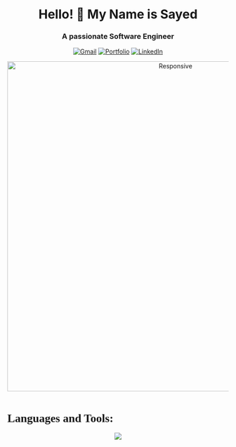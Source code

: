 <h1 align="center">Hello! 👋 My Name is Sayed</h1>
<h3 align="center">A passionate Software Engineer</h3>

<div align="center">

[![Gmail](https://img.shields.io/badge/Gmail-D14836?style=for-the-badge&logo=gmail&logoColor=white)](mailto:sayedshehata33@gmail.com)
[![Portfolio](https://img.shields.io/badge/website-fff?style=for-the-badge&logo=About&logoColor=red)](https://sayed-shehata.vercel.app/)
[![LinkedIn](https://img.shields.io/badge/LinkedIn-0077B5?style=for-the-badge&logo=linkedin&logoColor=white)](https://www.linkedin.com/in/sayed-shehata/)

</div>

<div align="center">
  <img alt="Responsive" width="750" src="https://redblink.com/wp-content/uploads/2019/07/1-OF0xEMkWBv-69zvmNs6RDQ.gif" />
</div>

<br>

## <b style="font-family: Times New Roman; list-style-type: upper-roman;font-size:26px; ">Languages and Tools:</b>

<p align="center">
  <img src="https://skillicons.dev/icons?i=html,css,sass,js,ts,vue,react,redux,angular,nodejs,express,mongodb,bootstrap,tailwind,vuetify,jest,cypress,webpack,git,postman&perline=10" />
</p>